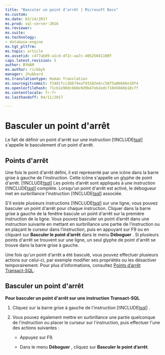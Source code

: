 ```yaml
---
title: "Basculer un point d’arrêt | Microsoft Docs"
ms.custom: 
ms.date: 03/14/2017
ms.prod: sql-server-2016
ms.reviewer: 
ms.suite: 
ms.technology:
- database-engine
ms.tgt_pltfrm: 
ms.topic: article
ms.assetid: c477ab89-a1cd-4f2c-aa7c-40525041100f
caps.latest.revision: 5
author: BYHAM
ms.author: rickbyh
manager: jhubbard
ms.translationtype: Human Translation
ms.sourcegitcommit: f3481fcc2bb74eaf93182e6cc58f5a06666e10f4
ms.openlocfilehash: 71cb1e98dc668e9d9b47eb2edc71045666b18c7f
ms.contentlocale: fr-fr
ms.lasthandoff: 04/11/2017

---
```

# <a name="toggle-a-breakpoint"></a>Basculer un point d'arrêt
  Le fait de définir un point d'arrêt sur une instruction [!INCLUDE[tsql](../../includes/tsql-md.md)] s'appelle le basculement d'un point d'arrêt.  
  
## <a name="breakpoints"></a>Points d'arrêt  
 Une fois le point d'arrêt défini, il est représenté par une icône dans la barre grise à gauche de l'instruction. Cette icône s'appelle un glyphe de point d'arrêt. [!INCLUDE[tsql](../../includes/tsql-md.md)] Les points d’arrêt sont appliqués à une instruction [!INCLUDE[tsql](../../includes/tsql-md.md)] complète. Lorsqu'un point d'arrêt est activé, le débogueur met en surbrillance l'instruction [!INCLUDE[tsql](../../includes/tsql-md.md)] associée.  
  
 S'il existe plusieurs instructions [!INCLUDE[tsql](../../includes/tsql-md.md)] sur une ligne, vous pouvez basculer un point d'arrêt pour chaque instruction. Cliquer dans la barre grise à gauche de la fenêtre bascule un point d'arrêt sur la première instruction de la ligne. Vous pouvez basculer un point d’arrêt dans une instruction suivante en mettant en surbrillance une partie de l’instruction ou en plaçant le curseur dans l’instruction, puis en appuyant sur F9 ou en cliquant sur **Basculer le point d’arrêt** dans le menu **Déboguer** . Si plusieurs points d'arrêt se trouvent sur une ligne, un seul glyphe de point d'arrêt se trouve dans la barre grise à gauche.  
  
 Une fois qu'un point d'arrêt a été basculé, vous pouvez effectuer plusieurs actions sur celui-ci, par exemple modifier ses propriétés ou les désactiver temporairement. Pour plus d’informations, consultez [Points d’arrêt Transact-SQL](../../relational-databases/scripting/transact-sql-breakpoints.md).  
  
## <a name="toggle-a-breakpoint"></a>Basculer un point d'arrêt  
 **Pour basculer un point d'arrêt sur une instruction Transact-SQL**  
  
1.  Cliquez sur la barre grise à gauche de l'instruction [!INCLUDE[tsql](../../includes/tsql-md.md)] .  
  
2.  Vous pouvez également mettre en surbrillance une partie quelconque de l'instruction ou placer le curseur sur l'instruction, puis effectuer l'une des actions suivantes :  
  
    -   Appuyez sur F9.  
  
    -   Dans le menu **Déboguer** , cliquez sur **Basculer le point d’arrêt**.  
  
  
